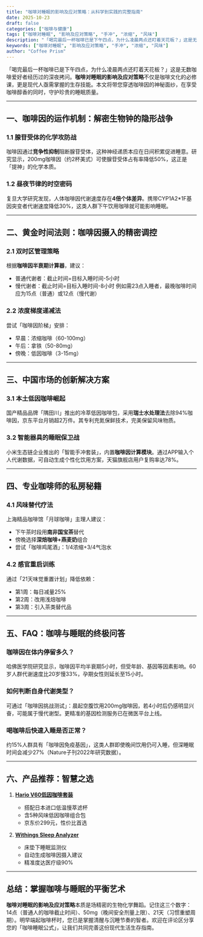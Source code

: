 ```yaml
---
title: "咖啡对睡眠的影响及应对策略：从科学到实践的完整指南"
date: 2025-10-23
draft: false
categories: ["咖啡与健康"]
tags: ["咖啡对睡眠", "影响及应对策略", "手冲", "浓缩", "风味"]
description: "「喝完最后一杯咖啡已是下午四点，为什么凌晨两点还盯着天花板？」这是无数咖啡爱好者经历过的深夜拷问。**咖啡对睡眠的影响及应对策略**不仅是咖啡文化的必修课，更是现代人亟需掌握的生存技能。本文将带您穿透咖啡因的神秘面纱，在享受咖啡醇香的同时，守护珍贵的睡眠质量。"
keywords: ["咖啡对睡眠", "影响及应对策略", "手冲", "浓缩", "风味"]
author: "Coffee Prism"
---
```


「喝完最后一杯咖啡已是下午四点，为什么凌晨两点还盯着天花板？」这是无数咖啡爱好者经历过的深夜拷问。**咖啡对睡眠的影响及应对策略**不仅是咖啡文化的必修课，更是现代人亟需掌握的生存技能。本文将带您穿透咖啡因的神秘面纱，在享受咖啡醇香的同时，守护珍贵的睡眠质量。

---

## 一、咖啡因的运作机制：解密生物钟的隐形战争

### 1.1 腺苷受体的化学攻防战
咖啡因通过**竞争性抑制**阻断腺苷受体，这种神经递质本应在日间积累促进睡意。研究显示，200mg咖啡因（约2杯美式）可使腺苷受体占有率降低50%，这正是「提神」的化学本质。

### 1.2 昼夜节律的时空密码
复旦大学研究发现，人体咖啡因代谢速度存在**4倍个体差异**。携带CYP1A2*1F基因突变者代谢速度降低30%，这类人群下午饮用咖啡就可能影响睡眠。

---

## 二、黄金时间法则：咖啡因摄入的精密调控

### 2.1 双时区管理策略
根据**咖啡因半衰期计算器**，建议：
- 普通代谢者：截止时间=目标入睡时间-5小时
- 慢代谢者：截止时间=目标入睡时间-8小时
例如需23点入睡者，最晚咖啡时间应为15点（普通）或12点（慢代谢）

### 2.2 浓度梯度递减法
尝试「咖啡因阶梯」安排：
- 早晨：浓缩咖啡（60-100mg）
- 午后：拿铁（50-80mg）
- 傍晚：低因咖啡（3-15mg）

---

## 三、中国市场的创新解决方案

### 3.1 本土低因咖啡崛起
国产精品品牌「隅田川」推出的冷萃低因咖啡包，采用**瑞士水处理法**去除94%咖啡因，京东平台月销超2万件。其专利充氮保鲜技术，完美保留风味物质。

### 3.2 智能器具的睡眠保卫战
小米生态链企业推出的「智能手冲套装」，内置**咖啡因计算模块**。通过APP输入个人代谢数据，可自动生成个性化饮用方案，天猫旗舰店用户复购率达78%。

---

## 四、专业咖啡师的私房秘籍

### 4.1 风味替代疗法
上海精品咖啡馆「月球咖啡」主理人建议：
- 下午茶时段用**南非国宝茶**替代
- 傍晚选择**深焙咖啡+燕麦奶**组合
- 尝试「咖啡鸡尾酒」：1/4浓缩+3/4气泡水

### 4.2 感官重启训练
通过「21天味觉重置计划」降低依赖：
- 第1周：每日减量25%
- 第2周：改用浅焙咖啡
- 第3周：引入茶类替代品

---

## 五、FAQ：咖啡与睡眠的终极问答

### 咖啡因在体内停留多久？
哈佛医学院研究显示，咖啡因平均半衰期5小时，但受年龄、基因等因素影响。60岁人群代谢速度比20岁慢33%，孕期女性则延长至15小时。

### 如何判断自身代谢类型？
可通过「咖啡因挑战测试」：晨起空腹饮用200mg咖啡因，若4小时后仍感明显兴奋，可能属于慢代谢型。更精准的基因检测服务已在微医平台上线。

### 喝咖啡后快速入睡是否正常？
约15%人群具有「咖啡因免疫基因」，这类人群即使晚间饮用仍可入睡，但深睡眠时间会减少27%（Nature子刊2022年研究数据）。

---

## 六、产品推荐：智慧之选

1. **[Hario V60低因咖啡套装](https://www.amazon.com/s?k=Hario%20V60%E4%BD%8E%E5%9B%A0%E5%92%96%E5%95%A1%E5%A5%97%E8%A3%85&tag=coffeeprism-20)**
   - 搭配日本进口低温慢萃滤杯
   - 含5种风味低因咖啡组合包
   - 京东价299元，性价比首选

2. **[Withings Sleep Analyzer](https://www.amazon.com/s?k=Withings%20Sleep%20Analyzer&tag=coffeeprism-20)**
   - 床垫下睡眠监测仪
   - 自动生成咖啡因摄入建议
   - 精准度达医疗级90%

---

## 总结：掌握咖啡与睡眠的平衡艺术

**咖啡对睡眠的影响及应对策略**本质是场精密的生物化学舞蹈。记住这三个数字：14点（普通人的咖啡截止时间）、50mg（晚间安全剂量上限）、21天（习惯重塑周期）。明早端起咖啡杯时，您已是掌握清醒与沉睡节奏的智者。欢迎在评论区分享您的「咖啡睡眠公式」，让我们共同完善这份现代生活生存指南。